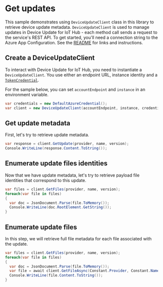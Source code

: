 # Get updates

This sample demonstrates using `DeviceUpdateClient` class in this library to retrieve device update metadata. `DeviceUpdateClient` is used to manage updates in Device Update for IoT Hub - each method call sends a request to the service's REST API.  To get started, you'll need a connection string to the Azure App Configuration. See the [README](https://github.com/Azure/azure-sdk-for-net/tree/main/sdk/deviceupdate/README.md) for links and instructions.

 ## Create a DeviceUpdateClient
 
To interact with Device Update for IoT Hub, you need to instantiate a `DeviceUpdateClient`. You use either an endpoint URL, instance identity and a [`TokenCredential`](https://github.com/Azure/azure-sdk-for-net/blob/main/sdk/identity/Azure.Identity/README.md#credentials).
 
For the sample below, you can set `accountEndpoint` and `instance` in an environment variable.

```C# Snippet:AzDeviceUpdateSample2_CreateDeviceUpdateClient
var credentials = new DefaultAzureCredential();
var client = new DeviceUpdateClient(accountEndpoint, instance, credentials);
```

## Get update metadata

First, let's try to retrieve update metadata.

```C# Snippet:AzDeviceUpdateSample2_GetUpdate
var response = client.GetUpdate(provider, name, version);
Console.WriteLine(response.Content.ToString());
```

## Enumerate update files identities

Now that we have update metadata, let's try to retrieve payload file identities that correspond to this update.

```C# Snippet:AzDeviceUpdateSample2_EnumerateUpdateFileIdentities
var files = client.GetFiles(provider, name, version);
foreach(var file in files)
{
  var doc = JsonDocument.Parse(file.ToMemory());
  Console.WriteLine(doc.RootElement.GetString());
}
```

## Enumerate update files

In this step, we will retrieve full file metadata for each file associated with the update.

```C# Snippet:AzDeviceUpdateSample2_EnumerateUpdateFiles
var files = client.GetFiles(provider, name, version);
foreach(var file in files)
{
  var doc = JsonDocument.Parse(file.ToMemory());
  var file = await client.GetFileAsync(Constant.Provider, Constant.Name, updateVersion, doc.RootElement.GetString());
  Console.WriteLine(file.Content.ToString());
}
```
